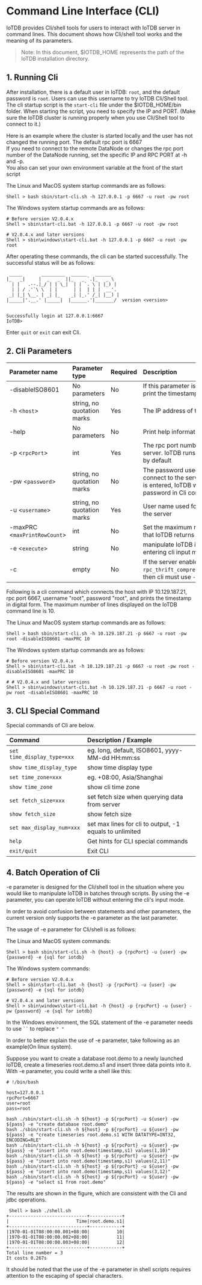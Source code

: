 <!--

    Licensed to the Apache Software Foundation (ASF) under one
    or more contributor license agreements.  See the NOTICE file
    distributed with this work for additional information
    regarding copyright ownership.  The ASF licenses this file
    to you under the Apache License, Version 2.0 (the
    "License"); you may not use this file except in compliance
    with the License.  You may obtain a copy of the License at
    
        http://www.apache.org/licenses/LICENSE-2.0
    
    Unless required by applicable law or agreed to in writing,
    software distributed under the License is distributed on an
    "AS IS" BASIS, WITHOUT WARRANTIES OR CONDITIONS OF ANY
    KIND, either express or implied.  See the License for the
    specific language governing permissions and limitations
    under the License.

-->

# Command Line Interface (CLI)


IoTDB provides Cli/shell tools for users to interact with IoTDB server in command lines. This document shows how Cli/shell tool works and the meaning of its parameters.

> Note: In this document, \$IOTDB\_HOME represents the path of the IoTDB installation directory.

## 1. Running Cli

After installation, there is a default user in IoTDB: `root`, and the
default password is `root`. Users can use this username to try IoTDB Cli/Shell tool. The cli startup script is the `start-cli` file under the \$IOTDB\_HOME/bin folder. When starting the script, you need to specify the IP and PORT. (Make sure the IoTDB cluster is running properly when you use Cli/Shell tool to connect to it.)

Here is an example where the cluster is started locally and the user has not changed the running port. The default rpc port is
6667 <br>
If you need to connect to the remote DataNode or changes
the rpc port number of the DataNode running, set the specific IP and RPC PORT at -h and -p.<br>
You also can set your own environment variable at the front of the start script 

The Linux and MacOS system startup commands are as follows:

```shell
Shell > bash sbin/start-cli.sh -h 127.0.0.1 -p 6667 -u root -pw root
```

The Windows system startup commands are as follows:

```shell
# Before version V2.0.4.x
Shell > sbin\start-cli.bat -h 127.0.0.1 -p 6667 -u root -pw root

# V2.0.4.x and later versions
Shell > sbin\windows\start-cli.bat -h 127.0.0.1 -p 6667 -u root -pw root
```

After operating these commands, the cli can be started successfully. The successful status will be as follows:

```
 _____       _________  ______   ______
|_   _|     |  _   _  ||_   _ `.|_   _ \
  | |   .--.|_/ | | \_|  | | `. \ | |_) |
  | | / .'`\ \  | |      | |  | | |  __'.
 _| |_| \__. | _| |_    _| |_.' /_| |__) |
|_____|'.__.' |_____|  |______.'|_______/  version <version>


Successfully login at 127.0.0.1:6667
IoTDB>
```

Enter ```quit``` or `exit` can exit Cli.

## 2. Cli Parameters

| Parameter name               | Parameter type             | Required | Description                                                  | Example             |
| :--------------------------- | :------------------------- | :------- | :----------------------------------------------------------- | :------------------ |
| -disableISO8601              | No parameters              | No       | If this parameter is set, IoTDB will print the timestamp in digital form | -disableISO8601     |
| -h <`host`>                  | string, no quotation marks | Yes      | The IP address of the IoTDB server                           | -h 10.129.187.21    |
| -help                        | No parameters              | No       | Print help information for IoTDB                             | -help               |
| -p <`rpcPort`>               | int                        | Yes      | The rpc port number of the IoTDB server. IoTDB runs on rpc port 6667 by default | -p 6667             |
| -pw <`password`>             | string, no quotation marks | No       | The password used for IoTDB to connect to the server. If no password is entered, IoTDB will ask for password in Cli command | -pw root            |
| -u <`username`>              | string, no quotation marks | Yes      | User name used for IoTDB to connect the server               | -u root             |
| -maxPRC <`maxPrintRowCount`> | int                        | No       | Set the maximum number of rows that IoTDB returns            | -maxPRC 10          |
| -e <`execute`>               | string                     | No       | manipulate IoTDB in batches without entering cli input mode  | -e "show databases" |
| -c                           | empty                      | No       | If the server enables `rpc_thrift_compression_enable=true`, then cli must use `-c` | -c                  |

Following is a cli command which connects the host with IP
10.129.187.21, rpc port 6667, username "root", password "root", and prints the timestamp in digital form. The maximum number of lines displayed on the IoTDB command line is 10.

The Linux and MacOS system startup commands are as follows:

```shell
Shell > bash sbin/start-cli.sh -h 10.129.187.21 -p 6667 -u root -pw root -disableISO8601 -maxPRC 10
```

The Windows system startup commands are as follows:

```shell
# Before version V2.0.4.x
Shell > sbin\start-cli.bat -h 10.129.187.21 -p 6667 -u root -pw root -disableISO8601 -maxPRC 10

# # V2.0.4.x and later versions
Shell > sbin\windows\start-cli.bat -h 10.129.187.21 -p 6667 -u root -pw root -disableISO8601 -maxPRC 10
```

## 3. CLI Special Command

Special commands of Cli are below.

| Command                     | Description / Example                                   |
| :-------------------------- | :------------------------------------------------------ |
| `set time_display_type=xxx` | eg. long, default, ISO8601, yyyy-MM-dd HH:mm:ss         |
| `show time_display_type`    | show time display type                                  |
| `set time_zone=xxx`         | eg. +08:00, Asia/Shanghai                               |
| `show time_zone`            | show cli time zone                                      |
| `set fetch_size=xxx`        | set fetch size when querying data from server           |
| `show fetch_size`           | show fetch size                                         |
| `set max_display_num=xxx`   | set max lines for cli to output, -1 equals to unlimited |
| `help`                      | Get hints for CLI special commands                      |
| `exit/quit`                 | Exit CLI                                                |


## 4. Batch Operation of Cli

-e parameter is designed for the Cli/shell tool in the situation where you would like to manipulate IoTDB in batches through scripts. By using the -e parameter, you can operate IoTDB without entering the cli's input mode.

In order to avoid confusion between statements and other parameters, the current version only supports the -e parameter as the last parameter.

The usage of -e parameter for Cli/shell is as follows:

The Linux and MacOS system commands:

```shell
Shell > bash sbin/start-cli.sh -h {host} -p {rpcPort} -u {user} -pw {password} -e {sql for iotdb}
```

The Windows system commands:

```shell
# Before version V2.0.4.x 
Shell > sbin\start-cli.bat -h {host} -p {rpcPort} -u {user} -pw {password} -e {sql for iotdb}

# V2.0.4.x and later versions
Shell > sbin\windows\start-cli.bat -h {host} -p {rpcPort} -u {user} -pw {password} -e {sql for iotdb}
```

In the Windows environment, the SQL statement of the -e parameter needs to use ` `` ` to replace `" "`

In order to better explain the use of -e parameter, take following as an example(On linux system).

Suppose you want to create a database root.demo to a newly launched IoTDB, create a timeseries root.demo.s1 and insert three data points into it. With -e parameter, you could write a shell like this:

```shell
# !/bin/bash

host=127.0.0.1
rpcPort=6667
user=root
pass=root

bash ./sbin/start-cli.sh -h ${host} -p ${rpcPort} -u ${user} -pw ${pass} -e "create database root.demo"
bash ./sbin/start-cli.sh -h ${host} -p ${rpcPort} -u ${user} -pw ${pass} -e "create timeseries root.demo.s1 WITH DATATYPE=INT32, ENCODING=RLE"
bash ./sbin/start-cli.sh -h ${host} -p ${rpcPort} -u ${user} -pw ${pass} -e "insert into root.demo(timestamp,s1) values(1,10)"
bash ./sbin/start-cli.sh -h ${host} -p ${rpcPort} -u ${user} -pw ${pass} -e "insert into root.demo(timestamp,s1) values(2,11)"
bash ./sbin/start-cli.sh -h ${host} -p ${rpcPort} -u ${user} -pw ${pass} -e "insert into root.demo(timestamp,s1) values(3,12)"
bash ./sbin/start-cli.sh -h ${host} -p ${rpcPort} -u ${user} -pw ${pass} -e "select s1 from root.demo"
```

The results are shown in the figure, which are consistent with the Cli and jdbc operations.

```shell
 Shell > bash ./shell.sh 
+-----------------------------+------------+
|                         Time|root.demo.s1|
+-----------------------------+------------+
|1970-01-01T08:00:00.001+08:00|          10|
|1970-01-01T08:00:00.002+08:00|          11|
|1970-01-01T08:00:00.003+08:00|          12|
+-----------------------------+------------+
Total line number = 3
It costs 0.267s
```

It should be noted that the use of the -e parameter in shell scripts requires attention to the escaping of special characters. 
